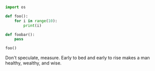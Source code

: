 ```python
import os

def foo():
    for i in range(10):
        print(i)

def foobar():
    pass

foo()
```

Don't speculate, measure.
Early to bed and early to rise makes a man healthy, wealthy, and wise.
